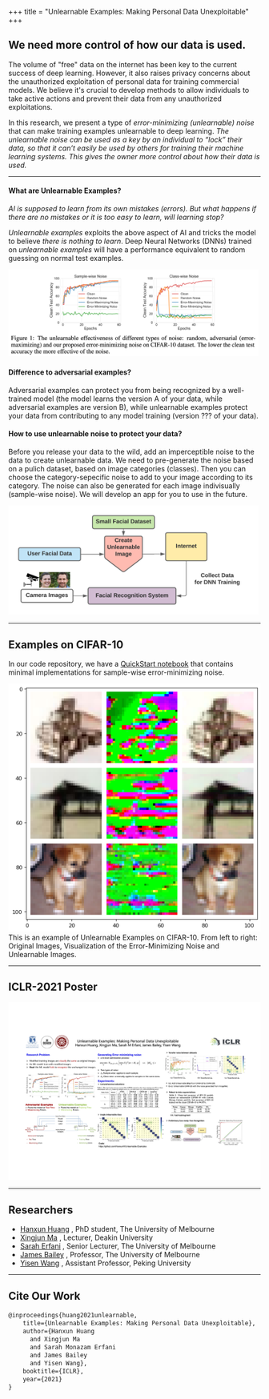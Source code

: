 +++
title = "Unlearnable Examples: Making Personal Data Unexploitable"
+++

## We need more control of how our data is used.

The volume of "free" data on the internet has been key to the current success of deep learning. However, it also raises privacy concerns about the unauthorized exploitation of personal data for training commercial models. We believe it's crucial to develop methods to allow individuals to take active actions and prevent their data from any unauthorized exploitations. 

In this research, we present a type of *error-minimizing (unlearnable) noise* that can make training examples unlearnable to deep learning. *The unlearnable noise can be used as a key by an individual to “lock” their data, so that it can’t easily be used by others for training their machine learning systems. This gives the owner more control about how their data is used.*


---
#### What are Unlearnable Examples?
*AI is supposed to learn from its own mistakes (errors).  But what happens if there are no mistakes or it is too easy to learn, will learning stop?*

*Unlearnable examples* exploits the above aspect of AI and tricks the model to believe *there is nothing to learn*. Deep Neural Networks (DNNs) trained on *unlearnable examples* will have a performance equivalent to random guessing on normal test examples.

<img src="images/CIFAR-10-fig1.png" alt="drawing" width="500"/>


#### Difference to adversarial examples?
Adversarial examples can protect you from being recognized by a well-trained model (the model learns the version A of your data, while adversarial examples are version B), while unlearnable examples protect your data from contributing to any model training (version ??? of your data).

#### How to use unlearnable noise to protect your data?
Before you release your data to the wild, add an imperceptible noise to the data to create unlearnable data. We need to pre-generate the noise based on a pulich dataset, based on image categories (classes). Then you can choose the category-sepecific noise to add to your image according to its category. The noise can also be generated for each image indivisually (sample-wise noise). We will develop an app for you to use in the future.

<img src="images/exp_face.png" alt="drawing" width="500"/>

---
## Examples on CIFAR-10
In our code repository, we have a [QuickStart notebook](https://github.com/HanxunH/Unlearnable-Examples/blob/main/QuickStart.ipynb) that contains minimal implementations for sample-wise error-minimizing noise.


![](images/CIFAR-10-example.png)
This is an example of Unlearnable Examples on CIFAR-10.
From left to right: Original Images, Visualization of the Error-Minimizing Noise and Unlearnable Images.


---
## ICLR-2021 Poster
![](images/poster.jpg)

---
## Researchers
* [Hanxun Huang](https://hanxunh.github.io/) , PhD student, The University of Melbourne
* [Xingjun Ma](http://xingjunma.com/) , Lecturer, Deakin University
* [Sarah Erfani](https://people.eng.unimelb.edu.au/smonazam/) , Senior Lecturer, The University of Melbourne
* [James Bailey](https://people.eng.unimelb.edu.au/baileyj/) , Professor, The University of Melbourne
* [Yisen Wang](https://yisenwang.github.io/) , Assistant Professor, Peking University



---
## Cite Our Work
```
@inproceedings{huang2021unlearnable,
    title={Unlearnable Examples: Making Personal Data Unexploitable},
    author={Hanxun Huang
      and Xingjun Ma
      and Sarah Monazam Erfani
      and James Bailey
      and Yisen Wang},
    booktitle={ICLR},
    year={2021}
}
```
